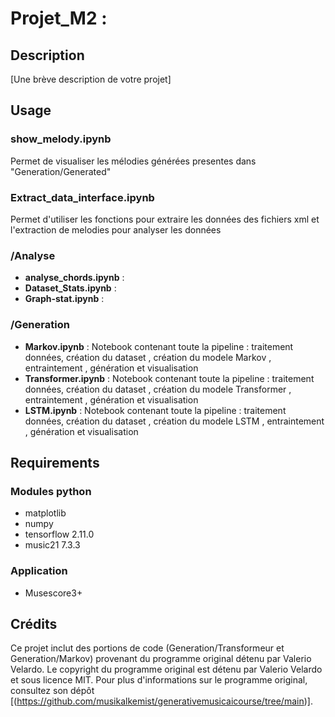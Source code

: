 # Projet_M2 : 

## Description
  [Une brève description de votre projet]
## Usage
  ### show_melody.ipynb
  Permet de visualiser les mélodies générées presentes dans "Generation/Generated"
  ### Extract_data_interface.ipynb
  Permet d'utiliser les fonctions pour extraire les données des fichiers xml et l'extraction de melodies pour analyser les données
  ### /Analyse
  * **analyse_chords.ipynb**  : 
  * **Dataset_Stats.ipynb** : 
  * **Graph-stat.ipynb** : 
  ### /Generation
  * **Markov.ipynb**  : Notebook contenant toute la pipeline : traitement données, création du dataset , création du modele Markov , entraintement , génération et visualisation
  * **Transformer.ipynb** : Notebook contenant toute la pipeline : traitement données, création du dataset , création du modele Transformer , entraintement , génération et visualisation
  * **LSTM.ipynb** : Notebook contenant toute la pipeline : traitement données, création du dataset , création du modele LSTM , entraintement , génération et visualisation
  
  
 
## Requirements
 ### Modules python
 * matplotlib
 * numpy          
 * tensorflow                2.11.0
 * music21                   7.3.3
 ### Application 
 * Musescore3+

## Crédits
Ce projet inclut des portions de code (Generation/Transformeur et Generation/Markov) provenant du programme original détenu par Valerio Velardo. Le copyright du programme original est détenu par Valerio Velardo et sous licence MIT. Pour plus d'informations sur le programme original, consultez son dépôt [(https://github.com/musikalkemist/generativemusicaicourse/tree/main)].

